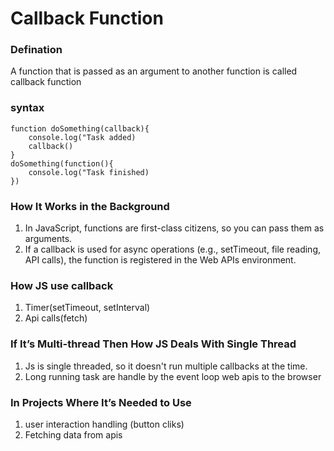 # Callback Function

### Defination 
A function that is passed as an argument to another function is called callback function

### syntax
```
function doSomething(callback){
    console.log("Task added)
    callback()
}
doSomething(function(){
    console.log("Task finished)
})

```

### How It Works in the Background
1. In JavaScript, functions are first-class citizens, so you can pass them as arguments.
2. If a callback is used for async operations (e.g., setTimeout, file reading, API calls), the function is registered in the Web APIs environment.

### How JS use callback
1. Timer(setTimeout, setInterval)
2. Api calls(fetch)

### If It’s Multi-thread Then How JS Deals With Single Thread
1. Js is single threaded, so it doesn't run multiple callbacks at the time.
2. Long running task are handle by the event loop web apis to the browser

### In Projects Where It’s Needed to Use
1. user interaction handling (button cliks)
2. Fetching data from apis